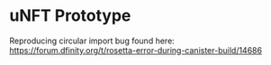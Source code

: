 # uNFT Prototype

Reproducing circular import bug found here: https://forum.dfinity.org/t/rosetta-error-during-canister-build/14686
